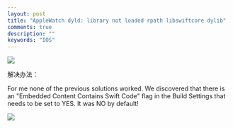 ```yaml
---
layout: post
title: "AppleWatch dyld: library not loaded rpath libswiftcore dylib"
comments: true
description: ""
keywords: "IOS"
---
```


![](http://ww2.sinaimg.cn/mw690/6314d064gw1f7t5wb40trj20qi0ac0x1.jpg)

解决办法：

For me none of the previous solutions worked. We discovered that there is an "Embedded Content Contains Swift Code" flag in the Build Settings that needs to be set to YES. It was NO by default!

![](http://ww3.sinaimg.cn/mw690/6314d064gw1f7t5wms35hj211w0cs0vl.jpg)
